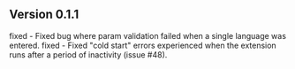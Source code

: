 ## Version 0.1.1

fixed - Fixed bug where param validation failed when a single language was entered.
fixed - Fixed "cold start" errors experienced when the extension runs after a period of inactivity (issue #48).
